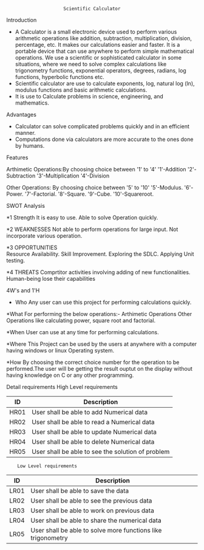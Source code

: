                          Scientific Calculator

Introduction

* A Calculator is a small electronic device used to perform various arithmetic operations like addition, subtraction, multiplication, division, percentage, etc. It makes our         calculations easier and faster. It is a portable device that can use anywhere to perform simple mathematical operations. We use a scientific or sophisticated calculator in some   situations, where we need to solve complex calculations like trigonometry functions, exponential operators, degrees, radians, log functions, hyperbolic functions etc. 
* Scientific calculator are use to calculate exponents, log, natural log (ln), modulus functions and basic arithmetic calculations. 
* It is use to Calculate problems in science, engineering, and mathematics.

Advantages 

* Calculator can solve complicated problems quickly and in an efficient manner.
* Computations done via calculators are more accurate to the ones done by humans.

Features

 Arthimetic Operations:By choosing choice between '1' to '4'
'1'-Addition
'2'-Subtraction
'3'-Multiplication
'4'-Division

 Other Operations: By choosing choice between '5' to '10'
'5'-Modulus.
'6'-Power.
'7'-Factorial.
'8'-Square.
'9'-Cube.
'10'-Squareroot.

SWOT Analysis

*1 Strength
   It is easy to use.
   Able to solve Operation quickly.
   
*2 WEAKNESSES
   Not able to perform operations for large input.
   Not incorporate various operation.
   
*3 OPPORTUNITIES  
  Resource Availability.
  Skill Improvement.
  Exploring the SDLC.
  Applying Unit testing.
   
*4 THREATS
   Comprtitor activities involving adding of new functionalities.
   Human-being lose their capabilities
   
   
   
   4W's and 1'H
   
  * Who
  Any user can use this project for performing calculations quickly.
   
   *What
   For performing the below operations:-
     Arthimetic Operations
     Other Operations like calculating power, square root and factorial.
   
   *When 
   User can use at any time for performing calculations.
   
   *Where
    This Project can be used by the users at anywhere with a computer having windows or linux Operating system.
    
   *How
   By choosing the correct choice number for the operation to be performed.The user will be getting the result ouptut on the display without having knowledge on C or any other        programming.
   
   
   
   Detail requirements
       High Level requirements 
       
| ID | Description 
| ----- | ----- | 
| HR01 | User shall be able to add  Numerical data  
| HR02 | User shall be able to read a Numerical data 
| HR03 | User shall be able to update Numerical data
| HR04 | User shall be able to delete Numerical data
| HR05 | User shall be able to see the solution of problem


        Low Level requirements
        
 | ID | Description 
 | ----- | ----- | 
 | LR01 | User shall be able to save the data 
 | LR02 | User shall be able to see the previous data 
 | LR03 | User shall be able to work on previous data
 | LR04 | User shall be able to share the numerical data
 | LR05 | User shall be able to solve more functions like trigonometry

